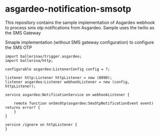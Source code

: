 # asgardeo-notification-smsotp

This repository contains the sample implementation of Asgardeo webhook to process sms otp notifications from Asgardeo. Sample uses the twilio as the SMS Gateway

Smaple implementation (without SMS gateway configuration) to configure the SMS OTP

```
import ballerinax/trigger.asgardeo;
import ballerina/http;

configurable asgardeo:ListenerConfig config = ?;

listener http:Listener httpListener = new (8090);
listener asgardeo:Listener webhookListener = new (config, httpListener);

service asgardeo:NotificationService on webhookListener {

    remote function onSmsOtp(asgardeo:SmsOtpNotificationEvent event) returns error? {
    }
}

service /ignore on httpListener {
}

```